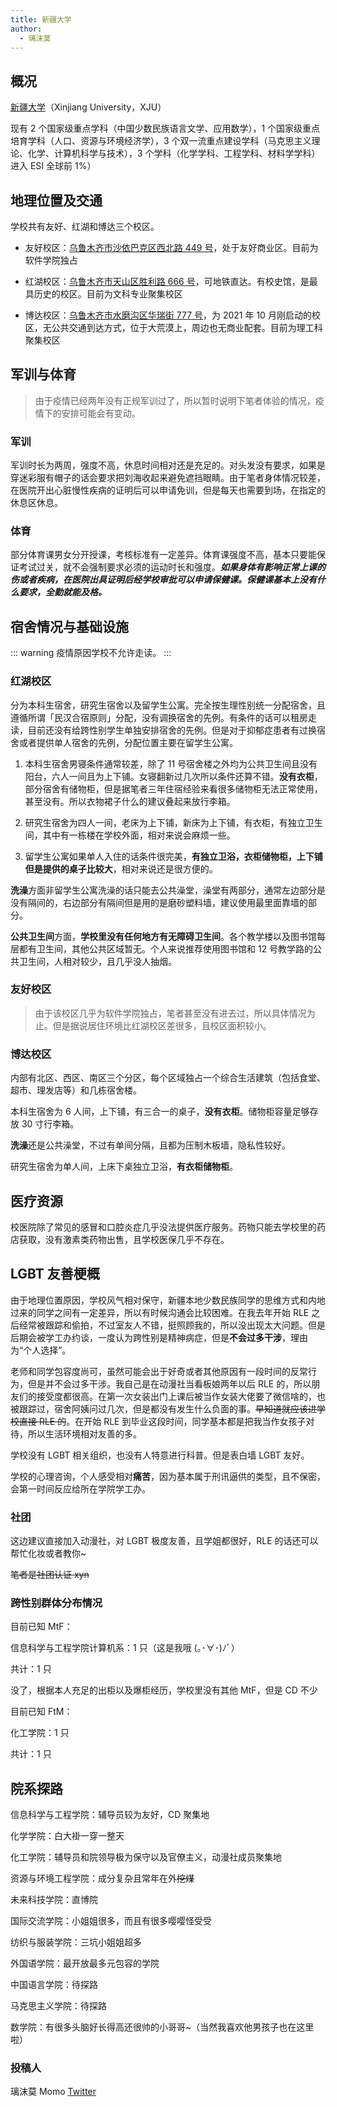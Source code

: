 ```yaml
---
title: 新疆大学
author:
  - 璃沫莫
---
```


## 概况

[新疆大学](https://www.xju.edu.cn)（Xinjiang University，XJU）

现有 2 个国家级重点学科（中国少数民族语言文学、应用数学），1 个国家级重点培育学科（人口、资源与环境经济学），3 个双一流重点建设学科（马克思主义理论、化学、计算机科学与技术），3 个学科（化学学科、工程学科、材料学学科）进入 ESI 全球前 1%）

## 地理位置及交通

学校共有友好、红湖和博达三个校区。

- 友好校区：[乌鲁木齐市沙依巴克区西北路 449 号](https://surl.amap.com/YRcrsy17bdB)，处于友好商业区。目前为软件学院独占

- 红湖校区：[乌鲁木齐市天山区胜利路 666 号](https://surl.amap.com/YLwpeKBdwO)，可地铁直达。有校史馆，是最具历史的校区。目前为文科专业聚集校区

- 博达校区：[乌鲁木齐市水磨沟区华瑞街 777 号](https://surl.amap.com/Z4JCB01457x)，为 2021 年 10 月刚启动的校区，无公共交通到达方式，位于大荒漠上，周边也无商业配套。目前为理工科聚集校区

## 军训与体育

> 由于疫情已经两年没有正规军训过了，所以暂时说明下笔者体验的情况，疫情下的安排可能会有变动。

### 军训

军训时长为两周，强度不高，休息时间相对还是充足的。对头发没有要求，如果是穿迷彩服有帽子的话会要求把刘海收起来避免遮挡眼睛。由于笔者身体情况较差，在医院开出心脏慢性疾病的证明后可以申请免训，但是每天也需要到场，在指定的休息区休息。

### 体育

部分体育课男女分开授课，考核标准有一定差异。体育课强度不高，基本只要能保证考试过关，就不会强制要求必须的运动时长和强度。***如果身体有影响正常上课的伤或者疾病，在医院出具证明后经学校审批可以申请保健课。保健课基本上没有什么要求，全勤就能及格。***

## 宿舍情况与基础设施

::: warning
疫情原因学校不允许走读。
:::

### 红湖校区

分为本科生宿舍，研究生宿舍以及留学生公寓。完全按生理性别统一分配宿舍，且遵循所谓「民汉合宿原则」分配，没有调换宿舍的先例。有条件的话可以租房走读，目前还没有给跨性别学生单独安排宿舍的先例。但是对于抑郁症患者有过换宿舍或者提供单人宿舍的先例，分配位置主要在留学生公寓。

1. 本科生宿舍男寝条件通常较差，除了 11 号宿舍楼之外均为公共卫生间且没有阳台，六人一间且为上下铺。女寝翻新过几次所以条件还算不错。**没有衣柜**，部分宿舍有储物柜，但是据笔者三年住宿经验来看很多储物柜无法正常使用，甚至没有。所以衣物裙子什么的建议叠起来放行李箱。

1. 研究生宿舍为四人一间，老床为上下铺，新床为上下铺，有衣柜，有独立卫生间，其中有一栋楼在学校外面，相对来说会麻烦一些。

1. 留学生公寓如果单人入住的话条件很完美，**有独立卫浴，衣柜储物柜，上下铺但是提供的桌子比较大**，相对来说还是很方便的。

**洗澡**方面非留学生公寓洗澡的话只能去公共澡堂，澡堂有两部分，通常左边部分是没有隔间的，右边部分有隔间但是用的是磨砂塑料墙，建议使用最里面靠墙的部分。

**公共卫生间**方面，**学校里没有任何地方有无障碍卫生间**。各个教学楼以及图书馆每层都有卫生间，其他公共区域暂无。个人来说推荐使用图书馆和 12 号教学路的公共卫生间，人相对较少，且几乎没人抽烟。

### 友好校区

> 由于该校区几乎为软件学院独占，笔者甚至没有进去过，所以具体情况为止。但是据说居住环境比红湖校区差很多，且校区面积较小。

### 博达校区

内部有北区、西区、南区三个分区，每个区域独占一个综合生活建筑（包括食堂、超市、理发店等）和几栋宿舍楼。

本科生宿舍为 6 人间，上下铺，有三合一的桌子，**没有衣柜**。储物柜容量足够存放 30 寸行李箱。

**洗澡**还是公共澡堂，不过有单间分隔，且都为压制木板墙，隐私性较好。

研究生宿舍为单人间，上床下桌独立卫浴，**有衣柜储物柜**。

## 医疗资源

校医院除了常见的感冒和口腔炎症几乎没法提供医疗服务。药物只能去学校里的药店获取，没有激素类药物出售，且学校医保几乎不存在。

## LGBT 友善梗概

由于地理位置原因，学校风气相对保守，新疆本地少数民族同学的思维方式和内地过来的同学之间有一定差异，所以有时候沟通会比较困难。在我去年开始 RLE 之后经常被跟踪和偷拍，不过室友人不错，挺照顾我的，所以没出现太大问题。但是后期会被学工办约谈，一度认为跨性别是精神病症，但是**不会过多干涉**，理由为“个人选择”。

老师和同学包容度尚可，虽然可能会出于好奇或者其他原因有一段时间的反常行为，但是并不会过多干涉。我自己是在动漫社当看板娘两年以后 RLE 的，所以朋友们的接受度都很高。在第一次女装出门上课后被当作女装大佬要了微信啥的，也被跟踪过，宿舍阿姨问过几次，但是都没有发生什么负面的事。~~早知道就应该进学校直接 RLE 的~~。在开始 RLE 到毕业这段时间，同学基本都是把我当作女孩子对待，所以生活环境相对友善的多。

学校没有 LGBT 相关组织，也没有人特意进行科普。但是表白墙 LGBT 友好。

学校的心理咨询，个人感受相对**痛苦**，因为基本属于刑讯逼供的类型，且不保密，会第一时间反应给所在学院学工办。

### 社团

这边建议直接加入动漫社，对 LGBT 极度友善，且学姐都很好，RLE 的话还可以帮忙化妆或者教你~

~~笔者是社团认证 xyn~~

### 跨性别群体分布情况

目前已知 MtF：

信息科学与工程学院计算机系：1 只（这是我哦 (｡･∀･)ﾉﾞ）

共计：1 只

没了，根据本人充足的出柜以及爆柜经历，学校里没有其他 MtF，但是 CD 不少

目前已知 FtM：

化工学院：1 只

共计：1 只

## 院系探路

信息科学与工程学院：辅导员较为友好，CD 聚集地

化学学院：白大褂一穿一整天

化工学院：辅导员和院领导极为保守以及官僚主义，动漫社成员聚集地

资源与环境工程学院：成分复杂且常年在外~~挖煤~~

未来科技学院：直博院

国际交流学院：小姐姐很多，而且有很多嘤嘤怪受受

纺织与服装学院：三坑小姐姐超多

外国语学院：最开放最多元包容的学院

中国语言学院：待探路

马克思主义学院：待探路

数学院：有很多头脑好长得高还很帅的小哥哥~（当然我喜欢他男孩子也在这里啦）

### 投稿人

璃沫莫 Momo [Twitter](https://twitter.com/_LiMomo_)
